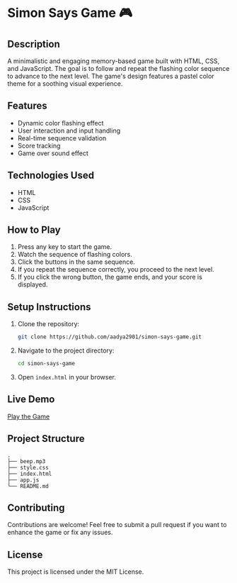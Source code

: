 # Simon Says Game 🎮

## Description
A minimalistic and engaging memory-based game built with HTML, CSS, and JavaScript. The goal is to follow and repeat the flashing color sequence to advance to the next level. The game's design features a pastel color theme for a soothing visual experience.

## Features
- Dynamic color flashing effect
- User interaction and input handling
- Real-time sequence validation
- Score tracking
- Game over sound effect

## Technologies Used
- HTML
- CSS
- JavaScript

## How to Play
1. Press any key to start the game.
2. Watch the sequence of flashing colors.
3. Click the buttons in the same sequence.
4. If you repeat the sequence correctly, you proceed to the next level.
5. If you click the wrong button, the game ends, and your score is displayed.

## Setup Instructions
1. Clone the repository:
   ```bash
   git clone https://github.com/aadya2901/simon-says-game.git
   ```
2. Navigate to the project directory:
   ```bash
   cd simon-says-game
   ```
3. Open `index.html` in your browser.

## Live Demo
[Play the Game](https://aadya2901.github.io/simon-says-game)

## Project Structure
```
.
├── beep.mp3
├── style.css
├── index.html
├── app.js
└── README.md
```

## Contributing
Contributions are welcome! Feel free to submit a pull request if you want to enhance the game or fix any issues.

## License
This project is licensed under the MIT License.

